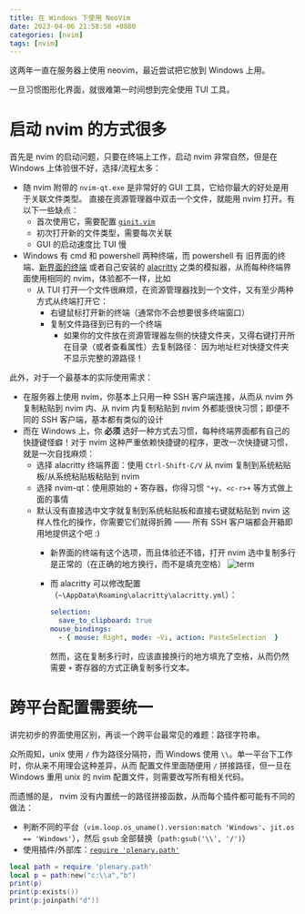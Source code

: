 ```yaml
---
title: 在 Windows 下使用 NeoVim 
date: 2023-04-06 21:58:58 +0800
categories: [nvim]
tags: [nvim]
---
```


这两年一直在服务器上使用 neovim，最近尝试把它放到 Windows 上用。

一旦习惯图形化界面，就很难第一时间想到完全使用 TUI 工具。

# 启动 nvim 的方式很多

首先是 nvim 的启动问题，只要在终端上工作，启动 nvim 非常自然，但是在 Windows 上体验很不好，选择/流程太多：
* 随 nvim 附带的 `nvim-qt.exe` 是非常好的 GUI 工具，它给你最大的好处是用于关联文件类型。
  直接在资源管理器中双击一个文件，就能用 nvim 打开。有以下一些缺点：
  * 首次使用它，需要配置 [`ginit.vim`](https://github.com/equalsraf/neovim-qt#configuration)
  * 初次打开新的文件类型，需要每次关联
  * GUI 的启动速度比 TUI 慢
* Windows 有 cmd 和 powershell 两种终端，而 powershell 有 旧界面的终端、[新界面的终端](https://github.com/Microsoft/Terminal)
  或者自己安装的 [alacritty](https://github.com/alacritty/alacritty) 之类的模拟器，从而每种终端界面使用相同的 nvim，体验都不一样，比如
  * 从 TUI 打开一个文件很麻烦，在资源管理器找到一个文件，又有至少两种方式从终端打开它：
    * 右键鼠标打开新的终端（通常你不会想要很多终端窗口）
    * 复制文件路径到已有的一个终端
      * 如果你的文件放在资源管理器左侧的快捷文件夹，又得右键打开所在目录（或者查看属性）去复制路径：
        因为地址栏对快捷文件夹不显示完整的源路径！

此外，对于一个最基本的实际使用需求：
* 在服务器上使用 nvim，你基本上只用一种 SSH 客户端连接，从而从 nvim 外复制粘贴到 nvim 内、从
  nvim 内复制粘贴到 nvim 外都能很快习惯；即便不同的 SSH 客户端，基本都有类似的设计
* 而在 Windows 上，你 **必须** 选好一种方式去习惯，每种终端界面都有自己的快捷键怪癖！对于 nvim
  这种严重依赖快捷键的程序，更改一次快捷键习惯，就是一次自找麻烦：
  * 选择 alacritty 终端界面：使用 `Ctrl-Shift-C/V` 从 nvim 复制到系统粘贴板/从系统粘贴板粘贴到 nvim
  * 选择 nvim-qt：使用原始的 `+` 寄存器，你得习惯 `"+y`、`<c-r>+` 等方式做上面的事情
  * 默认没有直接选中文字就复制到系统粘贴板和直接右键就粘贴到 nvim 这样人性化的操作，你需要它们就得折腾
    —— 所有 SSH 客户端都会开箱即用地提供这个吧 :)
    * 新界面的终端有这个选项，而且体验还不错，打开 nvim 选中复制多行是正常的（在正确的地方换行，而不是填充空格）
      ![term](https://user-images.githubusercontent.com/25300418/230635565-0a9953cf-d365-4a67-9143-90f33f4ba7e5.png)
    * 而 alacritty 可以修改配置（`~\AppData\Roaming\alacritty\alacritty.yml`）：

      ```yaml
      selection:
        save_to_clipboard: true
      mouse_bindings:
        - { mouse: Right, mode: ~Vi, action: PasteSelection  }
      ```

      然而，这在复制多行时，应该直接换行的地方填充了空格，从而仍然需要 `+` 寄存器的方式正确复制多行文本。

# 跨平台配置需要统一

讲完初步的界面使用区别，再谈一个跨平台最常见的难题：路径字符串。

众所周知，unix 使用 `/` 作为路径分隔符，而 Windows 使用 `\\`。单一平台下工作时，你从来不用理会这种差异，从而
配置文件里面随便用 `/` 拼接路径，但一旦在 Windows 重用 unix 的 nvim 配置文件，则需要改写所有相关代码。

而遗憾的是， nvim 没有内置统一的路径拼接函数，从而每个插件都可能有不同的做法：

* 判断不同的平台（`vim.loop.os_uname().version:match 'Windows'`、`jit.os == 'Windows'`），然后 `gsub` 全部替换（`path:gsub('\\', '/')`）
* 使用插件/外部库：[`require 'plenary.path'`](https://github.com/nvim-lua/plenary.nvim)

```lua
local path = require 'plenary.path'
local p = path:new("c:\\a","b")
print(p)
print(p:exists())
print(p:joinpath("d"))
```

